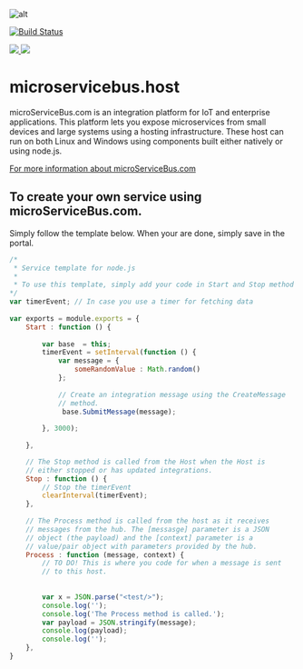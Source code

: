 ﻿![alt](https://blogical.blob.core.windows.net/microservicebus/Logosmall.png)

[![Build Status](https://travis-ci.org/microServiceBus/microservicebus.node.svg?branch=master)](https://travis-ci.org/microServiceBus/microservicebus.node/)

<a href="https://portal.azure.com/#create/Microsoft.Template/uri/https%3A%2F%2Fraw.githubusercontent.com%2FmicroServiceBus%2Fmicroservicebus.node%2Fmaster%2Fazuredeploy.json" target="_blank">
    <img src="http://azuredeploy.net/deploybutton.png"/>
</a>
<a href="http://armviz.io/#/?load=https%3A%2F%2Fraw.githubusercontent.com%2FmicroServiceBus%2Fmicroservicebus.node%2Fmaster%2Fazuredeploy.json" target="_blank">
    <img src="http://armviz.io/visualizebutton.png"/>
</a>



# microservicebus.host
microServiceBus.com is an integration platform for IoT and enterprise applications. This platform lets you expose microservices from small devices and large systems using a hosting infrastructure. These host can run on both Linux and Windows using components built either natively or using node.js.

[For more information about microServiceBus.com](https://microservicebus.com)

## To create your own service using microServiceBus.com.
Simply follow the template below. When your are done, simply save in the portal.

```javascript
/* 
 * Service template for node.js
 * 
 * To use this template, simply add your code in Start and Stop method
*/
var timerEvent; // In case you use a timer for fetching data
 
var exports = module.exports = {
    Start : function () {
     
        var base  = this;
        timerEvent = setInterval(function () {
            var message = {
                someRandomValue : Math.random() 
            };
                
            // Create an integration message using the CreateMessage 
            // method.
             base.SubmitMessage(message);  
             
        }, 3000);    
        
    },

    // The Stop method is called from the Host when the Host is 
    // either stopped or has updated integrations. 
    Stop : function () {
        // Stop the timerEvent
        clearInterval(timerEvent);
    },    
    
    // The Process method is called from the host as it receives 
    // messages from the hub. The [messasge] parameter is a JSON 
    // object (the payload) and the [context] parameter is a 
    // value/pair object with parameters provided by the hub.
    Process : function (message, context) {
        // TO DO! This is where you code for when a message is sent
        // to this host.
        
        
        var x = JSON.parse("<test/>");
        console.log('');
        console.log('The Process method is called.');
        var payload = JSON.stringify(message);
        console.log(payload);
        console.log('');
    },  
}


```
